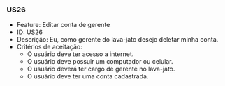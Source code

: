 ### US26

- Feature: Editar conta de gerente
- ID: US26
- Descrição: Eu, como gerente do lava-jato desejo deletar minha conta.
- Critérios de aceitação:
  * O usuário deve ter acesso a internet.
  * O usuário deve possuir um computador ou celular.
  * O usuário deverá ter cargo de gerente no lava-jato.
  * O usuário deve ter uma conta cadastrada.